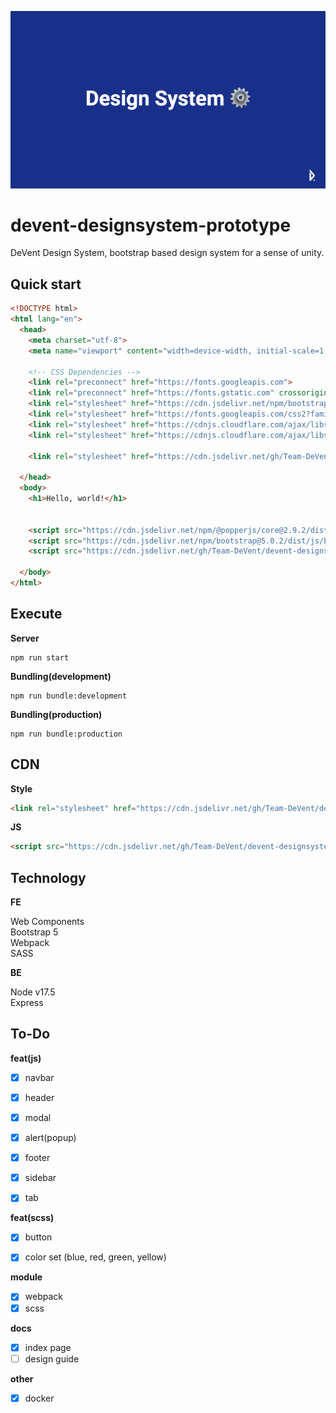 ![ds](./head.png)

# devent-designsystem-prototype
DeVent Design System, bootstrap based design system for a sense of unity.


## Quick start

```html
<!DOCTYPE html>
<html lang="en">
  <head>
    <meta charset="utf-8">
    <meta name="viewport" content="width=device-width, initial-scale=1, shrink-to-fit=no">

    <!-- CSS Dependencies -->
    <link rel="preconnect" href="https://fonts.googleapis.com"> 
    <link rel="preconnect" href="https://fonts.gstatic.com" crossorigin> 
    <link rel="stylesheet" href="https://cdn.jsdelivr.net/npm/bootstrap@5.0.2/dist/css/bootstrap.min.css" integrity="sha384-EVSTQN3/azprG1Anm3QDgpJLIm9Nao0Yz1ztcQTwFspd3yD65VohhpuuCOmLASjC" crossorigin="anonymous">
    <link rel="stylesheet" href="https://fonts.googleapis.com/css2?family=Noto+Sans+KR:wght@400;500;700&display=swap">
    <link rel="stylesheet" href="https://cdnjs.cloudflare.com/ajax/libs/font-awesome/5.8.2/css/all.min.css"/>
    <link rel="stylesheet" href="https://cdnjs.cloudflare.com/ajax/libs/rainbow/1.2.0/themes/github.min.css" integrity="sha512-dqCmbGxLwDqQYmI+Dr0LAWG21trYGnqIaw+yuyfmLXTmb8tiZyvOeqQqmJbZWv7UpzUeRV9Zj6QTKMw4eMSiHw==" crossorigin="anonymous" referrerpolicy="no-referrer" />

    <link rel="stylesheet" href="https://cdn.jsdelivr.net/gh/Team-DeVent/devent-designsystem/dist/style.css"/>

  </head>
  <body>
    <h1>Hello, world!</h1>


    <script src="https://cdn.jsdelivr.net/npm/@popperjs/core@2.9.2/dist/umd/popper.min.js" integrity="sha384-IQsoLXl5PILFhosVNubq5LC7Qb9DXgDA9i+tQ8Zj3iwWAwPtgFTxbJ8NT4GN1R8p" crossorigin="anonymous"></script>
    <script src="https://cdn.jsdelivr.net/npm/bootstrap@5.0.2/dist/js/bootstrap.min.js" integrity="sha384-cVKIPhGWiC2Al4u+LWgxfKTRIcfu0JTxR+EQDz/bgldoEyl4H0zUF0QKbrJ0EcQF" crossorigin="anonymous"></script>
    <script src="https://cdn.jsdelivr.net/gh/Team-DeVent/devent-designsystem/dist/main.js"></script>

  </body>
</html>
```

## Execute

**Server**

```
npm run start
```

**Bundling(development)**

```
npm run bundle:development
```

**Bundling(production)**

```
npm run bundle:production
```

## CDN

**Style**

```html
<link rel="stylesheet" href="https://cdn.jsdelivr.net/gh/Team-DeVent/devent-designsystem/dist/style.css"/>
```

**JS**

```html
<script src="https://cdn.jsdelivr.net/gh/Team-DeVent/devent-designsystem/dist/main.js"></script>
```


## Technology

**FE**

Web Components  
Bootstrap 5  
Webpack  
SASS  


**BE**

Node v17.5  
Express  


## To-Do

**feat(js)**

* [x] navbar
* [x] header
* [x] modal
* [x] alert(popup)
* [x] footer
* [x] sidebar
* [x] tab


**feat(scss)**

* [x] button
* [x] color set (blue, red, green, yellow)


**module**

* [x] webpack
* [x] scss

**docs**

* [x] index page
* [ ] design guide

**other**

* [x] docker 
